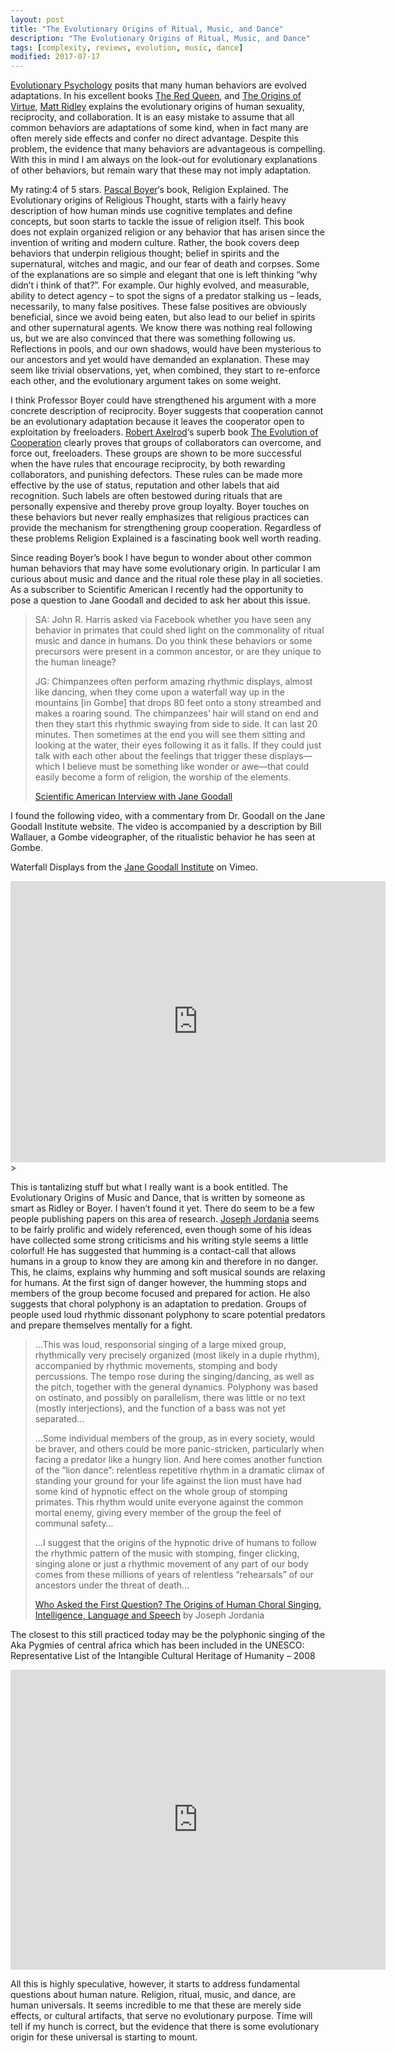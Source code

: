 ```yaml
---
layout: post
title: "The Evolutionary Origins of Ritual, Music, and Dance"
description: "The Evolutionary Origins of Ritual, Music, and Dance"
tags: [complexity, reviews, evolution, music, dance]
modified: 2017-07-17
---
```

[Evolutionary Psychology](https://en.wikipedia.org/wiki/Evolutionary_psychology) posits that many human behaviors are evolved adaptations. In his excellent books [The Red Queen](https://www.amazon.com/exec/obidos/ASIN/0060556579/virtualtravel-20), and [The Origins of Virtue](https://www.amazon.com/exec/obidos/ASIN/0140264450/virtualtravel-20), [Matt Ridley](http://www.rationaloptimist.com/blog) explains the evolutionary origins of human sexuality, reciprocity, and collaboration. It is an easy mistake to assume that all common behaviors are adaptations of some kind, when in fact many are often merely side effects and confer no direct advantage. Despite this problem, the evidence that many behaviors are advantageous is compelling. With this in mind I am always on the look-out for evolutionary explanations of other behaviors, but remain wary that these may not imply adaptation.

My rating:4 of 5 stars. [Pascal Boyer](https://en.wikipedia.org/wiki/Pascal_Boyer)‘s book, Religion Explained. The Evolutionary origins of Religious Thought, starts with a fairly heavy description of how human minds use cognitive templates and define concepts, but soon starts to tackle the issue of religion itself. This book does not explain organized religion or any behavior that has arisen since the invention of writing and modern culture. Rather, the book covers deep behaviors that underpin religious thought; belief in spirits and the supernatural, witches and magic, and our fear of death and corpses. Some of the explanations are so simple and elegant that one is left thinking “why didn’t i think of that?”. For example. Our highly evolved, and measurable, ability to detect agency – to spot the signs of a predator stalking us – leads, necessarily, to many false positives. These false positives are obviously beneficial, since we avoid being eaten, but also lead to our belief in spirits and other supernatural agents. We know there was nothing real following us, but we are also convinced that there was something following us. Reflections in pools, and our own shadows, would have been mysterious to our ancestors and yet would have demanded an explanation. These may seem like trivial observations, yet, when combined, they start to re-enforce each other, and the evolutionary argument takes on some weight.

I think Professor Boyer could have strengthened his argument with a more concrete description of reciprocity. Boyer suggests that cooperation cannot be an evolutionary adaptation because it leaves the cooperator open to exploitation by freeloaders. [Robert Axelrod](http://www-personal.umich.edu/~axe/)‘s superb book [The Evolution of Cooperation](http://www.virtualtravelog.net/2003/10/the-evolution-of-cooperation-social-software-and-the-shadow-of-the-future/) clearly proves that groups of collaborators can overcome, and force out, freeloaders. These groups are shown to be more successful when the have rules that encourage reciprocity, by both rewarding collaborators, and punishing defectors. These rules can be made more effective by the use of status, reputation and other labels that aid recognition. Such labels are often bestowed during rituals that are personally expensive and thereby prove group loyalty. Boyer touches on these behaviors but never really emphasizes that religious practices can provide the mechanism for strengthening group cooperation. Regardless of these problems Religion Explained is a fascinating book well worth reading.

Since reading Boyer’s book I have begun to wonder about other common human behaviors that may have some evolutionary origin. In particular I am curious about music and dance and the ritual role these play in all societies. As a subscriber to Scientific American I recently had the opportunity to pose a question to Jane Goodall and decided to ask her about this issue.

> SA: John R. Harris asked via Facebook whether you have seen any behavior in primates that could shed light on the commonality of ritual music and dance in humans. Do you think these behaviors or some precursors were present in a common ancestor, or are they unique to the human lineage?
>
> JG: Chimpanzees often perform amazing rhythmic displays, almost like dancing, when they come upon a waterfall way up in the mountains [in Gombe] that drops 80 feet onto a stony streambed and makes a roaring sound. The chimpanzees’ hair will stand on end and then they start this rhythmic swaying from side to side. It can last 20 minutes. Then sometimes at the end you will see them sitting and looking at the water, their eyes following it as it falls. If they could just talk with each other about the feelings that trigger these displays—which I believe must be something like wonder or awe—that could easily become a form of religion, the worship of the elements.
>
> [Scientific American Interview with Jane Goodall](https://www.scientificamerican.com/article/goodall-additional-insights/)

I found the following video, with a commentary from Dr. Goodall on the Jane Goodall Institute website. The video is accompanied by a description by Bill Wallauer, a Gombe videographer, of the ritualistic behavior he has seen at Gombe.

Waterfall Displays from the [Jane Goodall Institute](https://vimeo.com/janegoodallinst) on Vimeo.

<iframe src="http://player.vimeo.com/video/18404370" width="600" height="450" frameborder="0"></iframe>>

This is tantalizing stuff but what I really want is a book entitled. The Evolutionary Origins of Music and Dance, that is written by someone as smart as Ridley or Boyer. I haven’t found it yet. There do seem to be a few people publishing papers on this area of research. [Joseph Jordania](https://en.wikipedia.org/wiki/Joseph_Jordania) seems to be fairly prolific and widely referenced, even though some of his ideas have collected some strong criticisms and his writing style seems a little colorful! He has suggested that humming is a contact-call that allows humans in a group to know they are among kin and therefore in no danger. This, he claims, explains why humming and soft musical sounds are relaxing for humans. At the first sign of danger however, the humming stops and members of the group become focused and prepared for action. He also suggests that choral polyphony is an adaptation to predation. Groups of people used loud rhythmic dissonant polyphony to scare potential predators and prepare themselves mentally for a fight.

> …This was loud, responsorial singing of a large mixed group, rhythmically very precisely organized (most likely in a duple rhythm), accompanied by rhythmic movements, stomping and body percussions. The tempo rose during the singing/dancing, as well as the pitch, together with the general dynamics. Polyphony was based on ostinato, and possibly on parallelism, there was little or no text (mostly interjections), and the function of a bass was not yet separated…
>
> …Some individual members of the group, as in every society, would be braver,
and others could be more panic-stricken, particularly when facing a predator like a hungry lion. And here comes another function of the “lion dance”: relentless repetitive rhythm in a dramatic climax of standing your ground for your life against the lion must have had some kind of hypnotic effect on the whole group of stomping primates. This rhythm would unite everyone against the common mortal enemy, giving every member of the group the feel of communal safety…
> 
> …I suggest that the origins of the hypnotic drive of humans to follow the
rhythmic pattern of the music with stomping, finger clicking, singing alone or just a rhythmic movement of any part of our body comes from these millions of years of relentless “rehearsals” of our ancestors under the threat of death…
>
> [Who Asked the First Question? The Origins of Human Choral Singing, Intelligence, Language and Speech](http://www.polyphony.ge/uploads/whoaskthefirst.pdf) by Joseph Jordania

The closest to this still practiced today may be the polyphonic singing of the Aka Pygmies of central africa which has been included in the UNESCO: Representative List of the Intangible Cultural Heritage of Humanity – 2008

<iframe title="YouTube video player" width="600" height="480" src="http://www.youtube.com/embed/yKLxFmnYO_I?rel=0" frameborder="0" allowfullscreen></iframe>

All this is highly speculative, however, it starts to address fundamental questions about human nature. Religion, ritual, music, and dance, are human universals. It seems incredible to me that these are merely side effects, or cultural artifacts, that serve no evolutionary purpose. Time will tell if my hunch is correct, but the evidence that there is some evolutionary origin for these universal is starting to mount.

